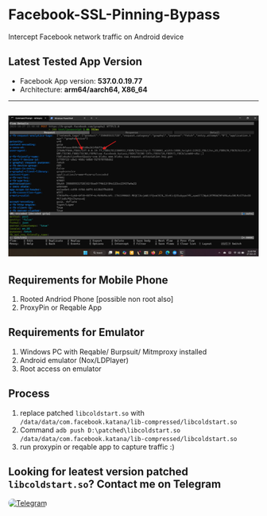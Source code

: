 # Facebook-SSL-Pinning-Bypass
Intercept Facebook network traffic on Android device

## Latest Tested App Version
- Facebook App version: **537.0.0.19.77**
- Architecture: **arm64/aarch64, X86_64**
---
![headers](https://raw.githubusercontent.com/SHAJON-404/Facebook-SSL-Pinning-Bypass/refs/heads/main/IMAGE/v537.jpg)
---

## Requirements for Mobile Phone
 1. Rooted Andriod Phone [possible non root also]
 2. ProxyPin or Reqable App

## Requirements for Emulator
1. Windows PC with Reqable/ Burpsuit/ Mitmproxy installed  
2. Android emulator (Nox/LDPlayer)  
3. Root access on emulator  

## Process
 1. replace patched `libcoldstart.so` with `/data/data/com.facebook.katana/lib-compressed/libcoldstart.so`
 2. Command  ```adb push D:\patched\libcoldstart.so /data/data/com.facebook.katana/lib-compressed/libcoldstart.so```
 3. run proxypin or reqable app to capture traffic :)

## Looking for leatest version patched `libcoldstart.so`? Contact me on Telegram
<p align="left">
  <a href="https://t.me/DarknessKing999" target="_blank">
    <img src="https://img.shields.io/badge/💬_Chat_on_Telegram-2CA5E0?style=for-the-badge&logo=telegram&logoColor=white&labelColor=121212&color=26A5E4&logoWidth=20" alt="Telegram" style="border-radius: 8px;"/>
  </a>
</p>
